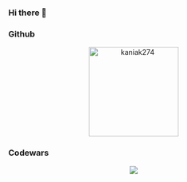 ### Hi there 👋


### Github
<p align="center">
    <img
         height="180em"
         src="https://github-profile-summary-cards.vercel.app/api/cards/profile-details?username=kaniak274&theme=github_dark"
         alt="kaniak274"
         align="center"
     />
</p>


### Codewars
<p align="center">
    <a href="https://www.codewars.com/users/Kaniak/badges/large" alt="Contributors">
        <img src="https://www.codewars.com/users/Kaniak/badges/large" /></a>
</p>

<!--
**kaniak274/kaniak274** is a ✨ _special_ ✨ repository because its `README.md` (this file) appears on your GitHub profile.

Here are some ideas to get you started:

- 🔭 I’m currently working on ...
- 🌱 I’m currently learning ...
- 👯 I’m looking to collaborate on ...
- 🤔 I’m looking for help with ...
- 💬 Ask me about ...
- 📫 How to reach me: ...
- 😄 Pronouns: ...
- ⚡ Fun fact: ...
-->
